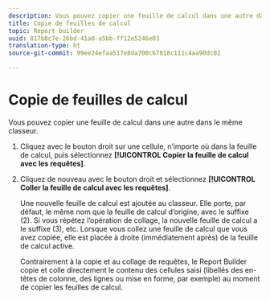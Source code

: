 ```yaml
---
description: Vous pouvez copier une feuille de calcul dans une autre dans le même classeur.
title: Copie de feuilles de calcul
topic: Report builder
uuid: 817b8c7e-26bd-41a0-a5bb-ff12e5246e03
translation-type: ht
source-git-commit: 99ee24efaa517e8da700c67818c111c4aa90dc02

---
```



# Copie de feuilles de calcul

Vous pouvez copier une feuille de calcul dans une autre dans le même classeur.

1. Cliquez avec le bouton droit sur une cellule, n’importe où dans la feuille de calcul, puis sélectionnez **[!UICONTROL Copier la feuille de calcul avec les requêtes]**.
1. Cliquez de nouveau avec le bouton droit et sélectionnez **[!UICONTROL Coller la feuille de calcul avec les requêtes]**.

   Une nouvelle feuille de calcul est ajoutée au classeur. Elle porte, par défaut, le même nom que la feuille de calcul d’origine, avec le suffixe (2). Si vous répétez l’opération de collage, la nouvelle feuille de calcul a le suffixe (3), etc. Lorsque vous collez une feuille de calcul que vous avez copiée, elle est placée à droite (immédiatement après) de la feuille de calcul active.

   Contrairement à la copie et au collage de requêtes, le Report Builder copie et colle directement le contenu des cellules saisi (libellés des en-têtes de colonne, des lignes ou mise en forme, par exemple) au moment de copier les feuilles de calcul.
